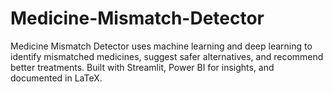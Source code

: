 # Medicine-Mismatch-Detector
Medicine Mismatch Detector uses machine learning and deep learning to identify mismatched medicines, suggest safer alternatives, and recommend better treatments. Built with Streamlit, Power BI for insights, and documented in LaTeX.

